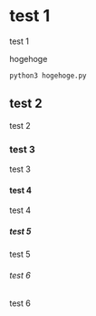 # test 1
test 1


hogehoge
```
python3 hogehoge.py
```

## test 2
test 2

### test 3
test 3

#### test 4
test 4

##### test 5
test 5

###### test 6
test 6
